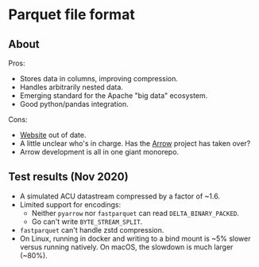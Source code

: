 # Parquet file format

## About

Pros:

* Stores data in columns, improving compression.
* Handles arbitrarily nested data.
* Emerging standard for the Apache "big data" ecosystem.
* Good python/pandas integration.

Cons:

* [Website](https://parquet.apache.org) out of date.
* A little unclear who's in charge. Has the [Arrow](https://arrow.apache.org) project has taken over?
* Arrow development is all in one giant monorepo.

## Test results (Nov 2020)

* A simulated ACU datastream compressed by a factor of ~1.6.
* Limited support for encodings:
    - Neither `pyarrow` nor `fastparquet` can read `DELTA_BINARY_PACKED`.
    - Go can't write `BYTE_STREAM_SPLIT`.
* `fastparquet` can't handle zstd compression.
* On Linux, running in docker and writing to a bind mount is ~5% slower versus running natively.
  On macOS, the slowdown is much larger (~80%).

